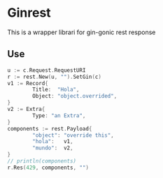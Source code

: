 # Ginrest

This is a wrapper librari for gin-gonic rest response

## Use

```go
u := c.Request.RequestURI
r := rest.New(u, "").SetGin(c)
v1 := Record{
        Title:  "Hola",
        Object: "object.overrided",
}
v2 := Extra{
        Type: "an Extra",
}
components := rest.Payload{
        "object": "override this",
        "hola":   v1,
        "mundo":  v2,
}
// println(components)
r.Res(429, components, "")
```